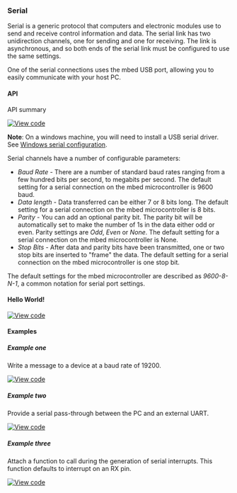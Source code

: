 ### Serial

Serial is a generic protocol that computers and electronic modules use to send and receive control information and data. The serial link has two unidirection channels, one for sending and one for receiving. The link is asynchronous, and so both ends of the serial link must be configured to use the same settings.

One of the serial connections uses the mbed USB port, allowing you to easily communicate with your host PC.

#### API

API summary

[![View code](https://www.mbed.com/embed/?type=library)](https://docs.mbed.com/docs/mbed-os-api/en/mbed-os-5.5/api/Serial_8h_source.html)


<span class="notes">**Note**: On a windows machine, you will need to install a USB serial driver. See [Windows serial configuration](https://docs.mbed.com/docs/mbed-os-handbook/en/5.5/getting_started/what_need/).</span>

Serial channels have a number of configurable parameters:

  * _Baud Rate_ - There are a number of standard baud rates ranging from a few hundred bits per second, to megabits per second. The default setting for a serial connection on the mbed microcontroller is 9600 baud.
  * _Data length_ - Data transferred can be either 7 or 8 bits long. The default setting for a serial connection on the mbed microcontroller is 8 bits.
  * _Parity_ - You can add an optional parity bit. The parity bit will be automatically set to make the number of 1s in the data either odd or even. Parity settings are *Odd*, *Even* or *None*. The default setting for a serial connection on the mbed microcontroller is None.
  * _Stop Bits_ - After data and parity bits have been transmitted, one or two stop bits are inserted to "frame" the data. The default setting for a serial connection on the mbed microcontroller is one stop bit.

The default settings for the mbed microcontroller are described as _9600-8-N-1_, a  common notation for serial port settings.

#### Hello World!

[![View code](https://www.mbed.com/embed/?url=https://developer.mbed.org/teams/mbed_example/code/Serial_HelloWorld/)](https://developer.mbed.org/teams/mbed_example/code/Serial_HelloWorld/file/e540d7769e69/main.cpp)


#### Examples

##### Example one

Write a message to a device at a baud rate of 19200.

[![View code](https://www.mbed.com/embed/?url=https://developer.mbed.org/teams/mbed_example/code/Serial_ex_1/)](https://developer.mbed.org/teams/mbed_example/code/Serial_ex_1/file/7376f17bb36e/main.cpp)

##### Example two

Provide a serial pass-through between the PC and an external UART.

[![View code](https://www.mbed.com/embed/?url=https://developer.mbed.org/teams/mbed_example/code/Serial_ex_2/)](https://developer.mbed.org/teams/mbed_example/code/Serial_ex_2/file/8d318218bac1/main.cpp)

##### Example three

Attach a function to call during the generation of serial interrupts. This function defaults to interrupt on an RX pin.

[![View code](https://www.mbed.com/embed/?url=https://developer.mbed.org/teams/mbed_example/code/Serial_ex_3/)](https://developer.mbed.org/teams/mbed_example/code/Serial_ex_3/file/3b040f367dd8/main.cpp)
